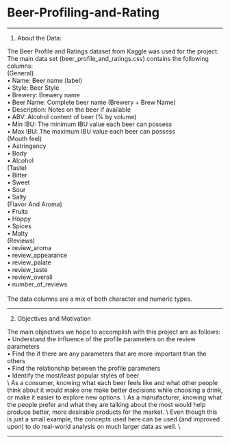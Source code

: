 # Beer-Profiling-and-Rating
________________________________________

1. About the Data:

The Beer Profile and Ratings dataset from Kaggle was used for the project. The main data set (beer_profile_and_ratings.csv) contains the following columns: \
(General) \
•	Name: Beer name (label) \
•	Style: Beer Style \
•	Brewery: Brewery name \
•	Beer Name: Complete beer name (Brewery + Brew Name) \
•	Description: Notes on the beer if available \
•	ABV: Alcohol content of beer (% by volume) \
•	Min IBU: The minimum IBU value each beer can possess \
•	Max IBU: The maximum IBU value each beer can possess \
(Mouth feel) \
•	Astringency \
•	Body \
•	Alcohol \
(Taste) \
•	Bitter \
•	Sweet \
•	Sour \
•	Salty \
(Flavor And Aroma) \
•	Fruits \
•	Hoppy \
•	Spices \
•	Malty \
(Reviews) \
•	review_aroma \
•	review_appearance \
•	review_palate \
•	review_taste \
•	review_overall \
•	number_of_reviews \
\
The data columns are a mix of both character and numeric types.

________________________________________

2. Objectives and Motivation

The main objectives we hope to accomplish with this project are as follows: \
•	Understand the influence of the profile parameters on the review parameters \
•	Find the if there are any parameters that are more important than the others \
•	Find the relationship between the profile parameters \
•	Identify the most/least popular styles of beer \
\\
As a consumer, knowing what each beer feels like and what other people think about it would make one make better decisions while choosing a drink, or make it easier to explore new options.
\\
As a manufacturer, knowing what the people prefer and what they are talking about the most would help produce better, more desirable products for the market.
\\
Even though this is just a small example, the concepts used here can be used (and improved upon) to do real-world analysis on much larger data as well. \
________________________________________
